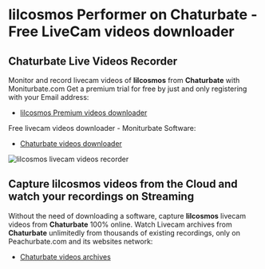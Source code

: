 # lilcosmos Performer on Chaturbate - Free LiveCam videos downloader

## Chaturbate Live Videos Recorder

Monitor and record livecam videos of **lilcosmos** from **Chaturbate** with Moniturbate.com
Get a premium trial for free by just and only registering with your Email address:
* [lilcosmos Premium videos downloader](https://moniturbate.com/request-demo-licence-key.html)

Free livecam videos downloader - Moniturbate Software:
* [Chaturbate videos downloader](https://moniturbate.com/moniturbate-download-software.html)

![lilcosmos livecam videos recorder](https://peachurnet.com/templates/moniturbate-software.png)


## Capture lilcosmos videos from the Cloud and watch your recordings on Streaming

Without the need of downloading a software, capture **lilcosmos** livecam videos from **Chaturbate** 100% online.
Watch Livecam archives from **Chaturbate** unlimitedly from thousands of existing recordings, only on Peachurbate.com and its websites network:
* [Chaturbate videos archives](https://peachurnet.com/)